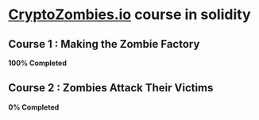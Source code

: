# [CryptoZombies.io](https://cryptozombies.io/en/course) course in solidity 

## Course 1 : Making the Zombie Factory
**100% Completed**

## Course 2 : Zombies Attack Their Victims
**0% Completed**
